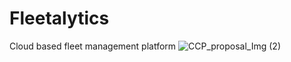 # Fleetalytics
Cloud based fleet management platform
![CCP_proposal_Img (2)](https://github.com/ritulS/fleetalytics/assets/65593568/d83fd384-0329-4933-9797-ad0bbf067909)
